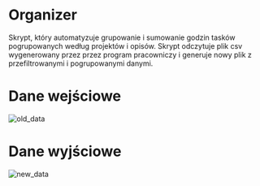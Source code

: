 

# Organizer
Skrypt, który automatyzuje grupowanie i sumowanie godzin tasków pogrupowanych według projektów i opisów. Skrypt odczytuje plik csv wygenerowany przez przez program pracowniczy i generuje nowy plik z przefiltrowanymi i pogrupowanymi danymi.

# Dane wejściowe
![old_data](https://github.com/user-attachments/assets/017816e0-bc13-4a1d-b3e5-1244852e0ad4)


# Dane wyjściowe
![new_data](https://github.com/user-attachments/assets/601a1779-6284-4fd4-a4c3-c67d1ee116f2)
